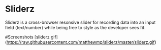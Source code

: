 # Sliderz
Sliderz is a cross-browser resonsive slider for recording data into an input field (text/number) while
being free to style as the developer sees fit.

#Screenshots
[sliderz gif] (https://raw.githubusercontent.com/matthewmp/sliderz/master/sliderz.gif)
